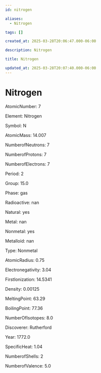 ```yaml
---
id: nitrogen

aliases:
  - Nitrogen

tags: []

created_at: 2025-03-28T20:06:47.000-06:00

description: Nitrogen

title: Nitrogen

updated_at: 2025-03-28T20:07:40.000-06:00
---
```


# Nitrogen

AtomicNumber: 7

Element: Nitrogen

Symbol: N

AtomicMass: 14.007

NumberofNeutrons: 7

NumberofProtons: 7

NumberofElectrons: 7

Period: 2

Group: 15.0

Phase: gas

Radioactive: nan

Natural: yes

Metal: nan

Nonmetal: yes

Metalloid: nan

Type: Nonmetal

AtomicRadius: 0.75

Electronegativity: 3.04

FirstIonization: 14.5341

Density: 0.00125

MeltingPoint: 63.29

BoilingPoint: 77.36

NumberOfIsotopes: 8.0

Discoverer: Rutherford

Year: 1772.0

SpecificHeat: 1.04

NumberofShells: 2

NumberofValence: 5.0
